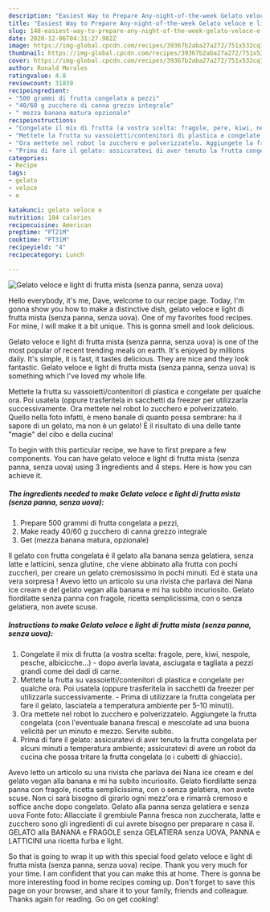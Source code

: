```yaml
---
description: "Easiest Way to Prepare Any-night-of-the-week Gelato veloce e light di frutta mista (senza panna, senza uova)"
title: "Easiest Way to Prepare Any-night-of-the-week Gelato veloce e light di frutta mista (senza panna, senza uova)"
slug: 148-easiest-way-to-prepare-any-night-of-the-week-gelato-veloce-e-light-di-frutta-mista-senza-panna-senza-uova
date: 2020-12-06T04:31:27.982Z
image: https://img-global.cpcdn.com/recipes/39367b2aba27a272/751x532cq70/gelato-veloce-e-light-di-frutta-mista-senza-panna-senza-uova-recipe-main-photo.jpg
thumbnail: https://img-global.cpcdn.com/recipes/39367b2aba27a272/751x532cq70/gelato-veloce-e-light-di-frutta-mista-senza-panna-senza-uova-recipe-main-photo.jpg
cover: https://img-global.cpcdn.com/recipes/39367b2aba27a272/751x532cq70/gelato-veloce-e-light-di-frutta-mista-senza-panna-senza-uova-recipe-main-photo.jpg
author: Ronald Morales
ratingvalue: 4.8
reviewcount: 31839
recipeingredient:
- "500 grammi di frutta congelata a pezzi"
- "40/60 g zucchero di canna grezzo integrale"
- " mezza banana matura opzionale"
recipeinstructions:
- "Congelate il mix di frutta (a vostra scelta: fragole, pere, kiwi, nespole, pesche, albicicche...) dopo averla lavata, asciugata e tagliata a pezzi grandi come dei dadi di carne."
- "Mettete la frutta su vassoietti/contenitori di plastica e congelate per qualche ora. Poi usatela (oppure trasferitela in sacchetti da freezer per utilizzarla successivamente. Prima di utilizzare la frutta congelata per fare il gelato, lasciatela a temperatura ambiente per 5-10 minuti)."
- "Ora mettete nel robot lo zucchero e polverizzatelo. Aggiungete la frutta congelata (con l&#39;eventuale banana fresca) e mescolate ad una buona velicità per un minuto e mezzo. Servite subito."
- "Prima di fare il gelato: assicuratevi di aver tenuto la frutta congelata per alcuni minuti a temperatura ambiente; assicuratevi di avere un robot da cucina che possa tritare la frutta congelata (o i cubetti di ghiaccio)."
categories:
- Recipe
tags:
- gelato
- veloce
- e

katakunci: gelato veloce e 
nutrition: 184 calories
recipecuisine: American
preptime: "PT21M"
cooktime: "PT31M"
recipeyield: "4"
recipecategory: Lunch

---
```



![Gelato veloce e light di frutta mista (senza panna, senza uova)](https://img-global.cpcdn.com/recipes/39367b2aba27a272/751x532cq70/gelato-veloce-e-light-di-frutta-mista-senza-panna-senza-uova-recipe-main-photo.jpg)

Hello everybody, it's me, Dave, welcome to our recipe page. Today, I'm gonna show you how to make a distinctive dish, gelato veloce e light di frutta mista (senza panna, senza uova). One of my favorites food recipes. For mine, I will make it a bit unique. This is gonna smell and look delicious.

Gelato veloce e light di frutta mista (senza panna, senza uova) is one of the most popular of recent trending meals on earth. It's enjoyed by millions daily. It's simple, it is fast, it tastes delicious. They are nice and they look fantastic. Gelato veloce e light di frutta mista (senza panna, senza uova) is something which I've loved my whole life.

Mettete la frutta su vassoietti/contenitori di plastica e congelate per qualche ora. Poi usatela (oppure trasferitela in sacchetti da freezer per utilizzarla successivamente. Ora mettete nel robot lo zucchero e polverizzatelo. Quello nella foto infatti, è meno banale di quanto possa sembrare: ha il sapore di un gelato, ma non è un gelato! È il risultato di una delle tante &#34;magie&#34; del cibo e della cucina!


To begin with this particular recipe, we have to first prepare a few components. You can have gelato veloce e light di frutta mista (senza panna, senza uova) using 3 ingredients and 4 steps. Here is how you can achieve it.

<!--inarticleads1-->

##### The ingredients needed to make Gelato veloce e light di frutta mista (senza panna, senza uova):

1. Prepare 500 grammi di frutta congelata a pezzi,
1. Make ready 40/60 g zucchero di canna grezzo integrale
1. Get  (mezza banana matura, opzionale)


Il gelato con frutta congelata è il gelato alla banana senza gelatiera, senza latte e latticini, senza glutine, che viene abbinato alla frutta con pochi zuccheri, per creare un gelato cremosissimo in pochi minuti. Ed è stata una vera sorpresa ! Avevo letto un articolo su una rivista che parlava dei Nana ice cream e del gelato vegan alla banana e mi ha subito incuriosito. Gelato fiordilatte senza panna con fragole, ricetta semplicissima, con o senza gelatiera, non avete scuse. 

<!--inarticleads2-->

##### Instructions to make Gelato veloce e light di frutta mista (senza panna, senza uova):

1. Congelate il mix di frutta (a vostra scelta: fragole, pere, kiwi, nespole, pesche, albicicche...) - dopo averla lavata, asciugata e tagliata a pezzi grandi come dei dadi di carne.
1. Mettete la frutta su vassoietti/contenitori di plastica e congelate per qualche ora. Poi usatela (oppure trasferitela in sacchetti da freezer per utilizzarla successivamente. - Prima di utilizzare la frutta congelata per fare il gelato, lasciatela a temperatura ambiente per 5-10 minuti).
1. Ora mettete nel robot lo zucchero e polverizzatelo. Aggiungete la frutta congelata (con l&#39;eventuale banana fresca) e mescolate ad una buona velicità per un minuto e mezzo. Servite subito.
1. Prima di fare il gelato: assicuratevi di aver tenuto la frutta congelata per alcuni minuti a temperatura ambiente; assicuratevi di avere un robot da cucina che possa tritare la frutta congelata (o i cubetti di ghiaccio).


Avevo letto un articolo su una rivista che parlava dei Nana ice cream e del gelato vegan alla banana e mi ha subito incuriosito. Gelato fiordilatte senza panna con fragole, ricetta semplicissima, con o senza gelatiera, non avete scuse. Non ci sarà bisogno di girarlo ogni mezz&#39;ora e rimarrà cremoso e soffice anche dopo congelato. Gelato alla panna senza gelatiera e senza uova Fonte foto: Allacciate il grembiule Panna fresca non zuccherata, latte e zucchero sono gli ingredienti di cui avrete bisogno per preparare n casa il. GELATO alla BANANA e FRAGOLE senza GELATIERA senza UOVA, PANNA e LATTICINI una ricetta furba e light. 

So that is going to wrap it up with this special food gelato veloce e light di frutta mista (senza panna, senza uova) recipe. Thank you very much for your time. I am confident that you can make this at home. There is gonna be more interesting food in home recipes coming up. Don't forget to save this page on your browser, and share it to your family, friends and colleague. Thanks again for reading. Go on get cooking!
